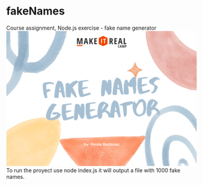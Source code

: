 # fakeNames
Course assignment, Node.js exercise - fake name generator
![logotype-07](/Readme-image.png)
To run the proyect use node index.js it will output a file with 1000 fake names.
